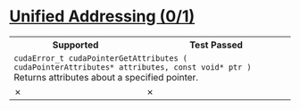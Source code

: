 # [Unified Addressing (0/1)](https://docs.nvidia.com/cuda/archive/11.3.0/cuda-runtime-api/group__CUDART__UNIFIED.html)

<table>
<tr>
<th>Supported</th>
<th>Test Passed</th>
</tr>
<tr>
<td colspan=2>
<code>cudaError_t cudaPointerGetAttributes ( cudaPointerAttributes* attributes, const void* ptr )</code><br>
Returns attributes about a specified pointer.
</td>
</tr>
<tr>
<td>✗</td>
<td>✗</td>
</tr>
</table>
